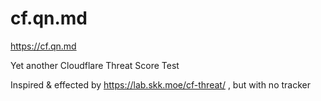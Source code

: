 # cf.qn.md

https://cf.qn.md

Yet another Cloudflare Threat Score Test

Inspired & effected by https://lab.skk.moe/cf-threat/ , but with no tracker